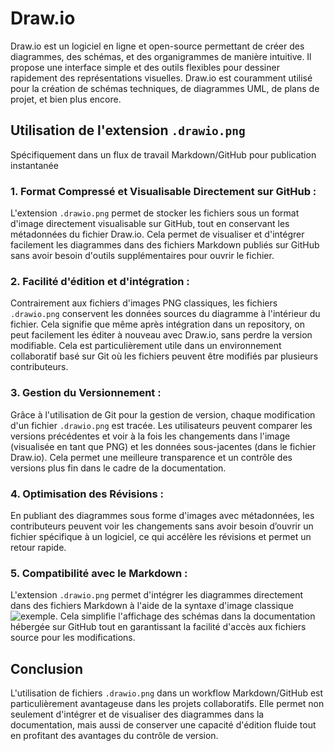 # Draw.io

Draw.io est un logiciel en ligne et open-source permettant de créer des diagrammes, des schémas, et des organigrammes de manière intuitive. Il propose une interface simple et des outils flexibles pour dessiner rapidement des représentations visuelles. Draw.io est couramment utilisé pour la création de schémas techniques, de diagrammes UML, de plans de projet, et bien plus encore.

## Utilisation de l'extension `.drawio.png` 

Spécifiquement dans un flux de travail Markdown/GitHub pour publication instantanée 

### 1. **Format Compressé et Visualisable Directement sur GitHub** :
   L'extension `.drawio.png` permet de stocker les fichiers sous un format d'image directement visualisable sur GitHub, tout en conservant les métadonnées du fichier Draw.io. Cela permet de visualiser et d'intégrer facilement les diagrammes dans des fichiers Markdown publiés sur GitHub sans avoir besoin d'outils supplémentaires pour ouvrir le fichier.

### 2. **Facilité d'édition et d'intégration** :
   Contrairement aux fichiers d'images PNG classiques, les fichiers `.drawio.png` conservent les données sources du diagramme à l'intérieur du fichier. Cela signifie que même après intégration dans un repository, on peut facilement les éditer à nouveau avec Draw.io, sans perdre la version modifiable. Cela est particulièrement utile dans un environnement collaboratif basé sur Git où les fichiers peuvent être modifiés par plusieurs contributeurs.

### 3. **Gestion du Versionnement** :
   Grâce à l'utilisation de Git pour la gestion de version, chaque modification d'un fichier `.drawio.png` est tracée. Les utilisateurs peuvent comparer les versions précédentes et voir à la fois les changements dans l'image (visualisée en tant que PNG) et les données sous-jacentes (dans le fichier Draw.io). Cela permet une meilleure transparence et un contrôle des versions plus fin dans le cadre de la documentation.

### 4. **Optimisation des Révisions** :
   En publiant des diagrammes sous forme d'images avec métadonnées, les contributeurs peuvent voir les changements sans avoir besoin d’ouvrir un fichier spécifique à un logiciel, ce qui accélère les révisions et permet un retour rapide.

### 5. **Compatibilité avec le Markdown** :
   L'extension `.drawio.png` permet d'intégrer les diagrammes directement dans des fichiers Markdown à l'aide de la syntaxe d'image classique ![exemple](exemple.drawio.png). Cela simplifie l'affichage des schémas dans la documentation hébergée sur GitHub tout en garantissant la facilité d'accès aux fichiers source pour les modifications.

## Conclusion
L'utilisation de fichiers `.drawio.png` dans un workflow Markdown/GitHub est particulièrement avantageuse dans les projets collaboratifs. Elle permet non seulement d'intégrer et de visualiser des diagrammes dans la documentation, mais aussi de conserver une capacité d'édition fluide tout en profitant des avantages du contrôle de version.